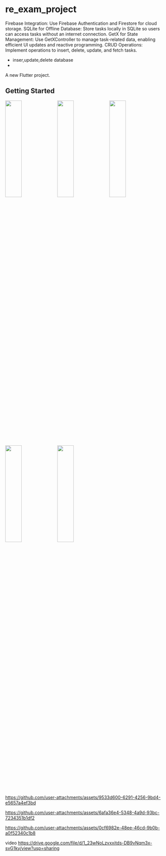 # re_exam_project

Firebase Integration: Use Firebase Authentication and Firestore for cloud storage.
SQLite for Offline Database: Store tasks locally in SQLite so users can access tasks without an internet connection.
GetX for State Management: Use GetXController to manage task-related data, enabling efficient UI updates and reactive programming.
CRUD Operations: Implement operations to insert, delete, update, and fetch tasks.
* inser,update,delete database
* 
A new Flutter project.

## Getting Started
<img src="https://github.com/user-attachments/assets/4be21324-afa9-4003-91cc-a18f3c1504e4" height=28% width=32%>
<img src="https://github.com/user-attachments/assets/d9a95ff3-e1ec-4033-8a06-f80daa757066" height=28% width=32%>
<img src="https://github.com/user-attachments/assets/ca248502-fc6b-4002-81dd-730ca9e38598" height=28% width=32%>
<img src="https://github.com/user-attachments/assets/e9824033-ca71-4d7e-8cde-f48ca3aec633" height=28% width=32%>
<img src="https://github.com/user-attachments/assets/2f41f76a-e66d-4786-9a39-e46428e7eff9" height=28% width=32%>

https://github.com/user-attachments/assets/9533d600-6291-4256-9bd4-e5657a4ef3bd


https://github.com/user-attachments/assets/6afa36e4-5348-4a9d-93bc-7234351b1df2



https://github.com/user-attachments/assets/0cf6982e-48ee-46cd-9b0b-a0f52340c1b8



video
https://drive.google.com/file/d/1_23wNoLzvxxitds-DB9vNqm3x-svG1ky/view?usp=sharing

